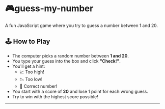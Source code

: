 # 🎮guess-my-number
A fun JavaScript game where you try to guess a number between 1 and 20.

## 🕹️ How to Play

- The computer picks a random number between **1 and 20**.
- You type your guess into the box and click **"Check!"**.
- You'll get a hint:
  - 📈 Too high!
  - 📉 Too low!
  - 🎉 Correct number!
- You start with a score of **20** and lose 1 point for each wrong guess.
- Try to win with the highest score possible!

---
